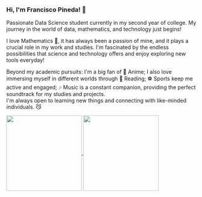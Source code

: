 ### Hi, I'm Francisco Pineda! 👋

Passionate Data Science student currently in my second year of college. My journey in the world of data, mathematics, and technology just begins! 
<!--I believe in the transformative power of technology and its ability to make a profound impact on our world.
I'm always eager to expand my knowledge and improve my skills, both as a data scientist/developer and as a person. 
I love diving into data, uncovering insights, and applying my findings to solve real-world problems. 


-->

I love Mathematics 💖, it has always been a passion of mine, and it plays a crucial role in my work and studies. I'm fascinated by the endless possibilities that science and technology offers and enjoy exploring new tools everyday! 

Beyond my academic pursuits: I'm a big fan of 🌟 Anime; I also love immersing myself in different worlds through 📖 Reading; ⚽ Sports keep me active and engaged; 🎶 Music is a constant companion, providing the perfect soundtrack for my studies and projects.<br>
I'm always open to learning new things and connecting with like-minded individuals. 😼
<!--

whether I'm playing or watching. 
whether it's fiction or non-fiction. 

finding inspiration and creativity in the stories and characters.
As a dedicated student at IPN | ESCOM, I continuously strive for academic excellence.
**Pinedah/pinedah** is a ✨ _special_ ✨ repository because its `README.md` (this file) appears on your GitHub profile.

Here are some ideas to get you started:

- 🔭 I’m currently working on ...
- 🌱 I’m currently learning ...
- 👯 I’m looking to collaborate on ...
- 🤔 I’m looking for help with ...
- 💬 Ask me about ...
- 📫 How to reach me: ...
- 😄 Pronouns: ...
- ⚡ Fun fact: ...
-->

<a href="https://github.com/pinedah/github-readme-stats">
  <img height=200 align="center" src="https://github-readme-stats.vercel.app/api?username=pinedah&show_icons=true" />
</a>
<a href="https://github.com/anuraghazra/github-readme-stats">
  <img height=200 align="center" src="https://github-readme-stats.vercel.app/api/top-langs/?username=Pinedah&layout=donut" />
</a>

